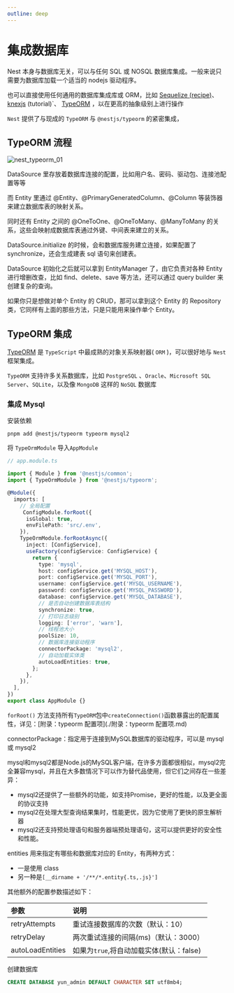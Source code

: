 ```yaml
---
outline: deep
---
```




# 集成数据库



Nest 本身与数据库无关，可以与任何 SQL 或 NOSQL 数据库集成。一般来说只需要为数据库加载一个适当的 nodejs 驱动程序。

也可以直接使用任何通用的数据库集成库或 ORM，比如 [Sequelize (recipe)](https://www.npmjs.com/package/sequelize)、[knexjs](http://knexjs.org/) (tutorial)`、 [TypeORM](https://github.com/typeorm/typeorm) ，以在更高的抽象级别上进行操作

`Nest` 提供了与现成的 `TypeORM` 与 `@nestjs/typeorm` 的紧密集成，

## TypeORM 流程

![nest_typeorm_01](../assets/typeorm_1.png)

DataSource 里存放着数据库连接的配置，比如用户名、密码、驱动包、连接池配置等等

而 Entity 里通过 @Entity、@PrimaryGeneratedColumn、@Column 等装饰器来建立数据库表的映射关系。

同时还有 Entity 之间的 @OneToOne、@OneToMany、@ManyToMany 的关系，这些会映射成数据库表通过外键、中间表来建立的关系。

DataSource.initialize 的时候，会和数据库服务建立连接，如果配置了 synchronize，还会生成建表 sql 语句来创建表。

DataSource 初始化之后就可以拿到 EntityManager 了，由它负责对各种 Entity 进行增删改查，比如 find、delete、save 等方法，还可以通过 query builder 来创建复杂的查询。

如果你只是想做对单个 Entity 的 CRUD，那可以拿到这个 Entity 的 Repository 类，它同样有上面的那些方法，只是只能用来操作单个 Entity。



## TypeORM 集成

[TypeORM](https://github.com/typeorm/typeorm) 是 `TypeScript` 中最成熟的对象关系映射器( `ORM` )，可以很好地与 `Nest` 框架集成。

`TypeORM` 支持许多关系数据库，比如 `PostgreSQL` 、`Oracle`、`Microsoft SQL Server`、`SQLite`，以及像 `MongoDB` 这样的 `NoSQL` 数据库



### 集成 Mysql

安装依赖

```shell
pnpm add @nestjs/typeorm typeorm mysql2
```

将 `TypeOrmModule` 导入`AppModule`

```typescript
// app.module.ts

import { Module } from '@nestjs/common';
import { TypeOrmModule } from '@nestjs/typeorm';

@Module({
  imports: [
    // 全局配置
     ConfigModule.forRoot({
      isGlobal: true,
      envFilePath: 'src/.env',
    }),
    TypeOrmModule.forRootAsync({
      inject: [ConfigService],
      useFactory(configService: ConfigService) {
        return {
          type: 'mysql',
          host: configService.get('MYSQL_HOST'),
          port: configService.get('MYSQL_PORT'),
          username: configService.get('MYSQL_USERNAME'),
          password: configService.get('MYSQL_PASSWORD'),
          database: configService.get('MYSQL_DATABASE'),
          // 是否自动创建数据库表结构
          synchronize: true,
          // 打印日志级别
          logging: ['error', 'warn'],
          // 线程池大小
          poolSize: 10,
          // 数据库连接驱动程序
          connectorPackage: 'mysql2',
          // 自动加载实体类
          autoLoadEntities: true,
        };
      },
    }),
  ],
})
export class AppModule {}
```

`forRoot()` 方法支持所有`TypeORM`包中`createConnection()`函数暴露出的配置属性，详见：[附录：typeorm 配置项](./附录：typeorm 配置项.md)

connectorPackage：指定用于连接到MySQL数据库的驱动程序，可以是 mysql 或 mysql2

mysql和mysql2都是Node.js的MySQL客户端，在许多方面都很相似，mysql2完全兼容mysql，并且在大多数情况下可以作为替代品使用，但它们之间存在一些差异：

- mysql2还提供了一些额外的功能，如支持Promise，更好的性能，以及更全面的协议支持
- mysql2在处理大型查询结果集时，性能更优，因为它使用了更快的原生解析器
- mysql2还支持预处理语句和服务器端预处理语句，这可以提供更好的安全性和性能。

entities 用来指定有哪些和数据库对应的 Entity，有两种方式：

- 一是使用 class
- 另一种是`[__dirname + '/**/*.entity{.ts,.js}']`

其他额外的配置参数描述如下：

| 参数             | 说明                                     |
| :--------------- | :--------------------------------------- |
| retryAttempts    | 重试连接数据库的次数（默认：10）         |
| retryDelay       | 两次重试连接的间隔(ms)（默认：3000）     |
| autoLoadEntities | 如果为`true`,将自动加载实体(默认：false) |



创建数据库

```sql
CREATE DATABASE yun_admin DEFAULT CHARACTER SET utf8mb4;
```

